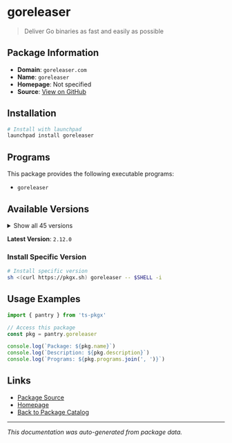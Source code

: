 # goreleaser

> Deliver Go binaries as fast and easily as possible

## Package Information

- **Domain**: `goreleaser.com`
- **Name**: `goreleaser`
- **Homepage**: Not specified
- **Source**: [View on GitHub](https://github.com/pkgxdev/pantry/tree/main/projects/goreleaser.com/package.yml)

## Installation

```bash
# Install with launchpad
launchpad install goreleaser
```

## Programs

This package provides the following executable programs:

- `goreleaser`

## Available Versions

<details>
<summary>Show all 45 versions</summary>

- `2.12.0`, `2.11.2`, `2.11.1`, `2.11.0`, `2.10.2`
- `2.10.1`, `2.10.0`, `2.9.0`, `2.8.2`, `2.8.1`
- `2.8.0`, `2.7.0`, `2.6.1`, `2.6.0`, `2.5.1`
- `2.5.0`, `2.4.8`, `2.4.7`, `2.4.6`, `2.4.5`
- `2.4.4`, `2.4.3`, `2.4.2`, `2.4.1`, `2.4.0`
- `2.3.2`, `2.3.1`, `2.3.0`, `2.2.0`, `2.1.0`
- `2.0.1`, `2.0.0`, `1.26.2`, `1.26.1`, `1.26.0`
- `1.25.1`, `1.25.0`, `1.24.0`, `1.23.0`, `1.22.1`
- `1.22.0`, `1.21.2`, `1.21.1`, `1.21.0`, `1.20.0`

</details>

**Latest Version**: `2.12.0`

### Install Specific Version

```bash
# Install specific version
sh <(curl https://pkgx.sh) goreleaser -- $SHELL -i
```

## Usage Examples

```typescript
import { pantry } from 'ts-pkgx'

// Access this package
const pkg = pantry.goreleaser

console.log(`Package: ${pkg.name}`)
console.log(`Description: ${pkg.description}`)
console.log(`Programs: ${pkg.programs.join(', ')}`)
```

## Links

- [Package Source](https://github.com/pkgxdev/pantry/tree/main/projects/goreleaser.com/package.yml)
- [Homepage](#)
- [Back to Package Catalog](../../package-catalog.md)

---

*This documentation was auto-generated from package data.*
